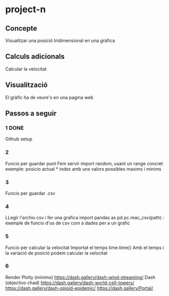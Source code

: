# project-n

 ## Concepte
 Visualitzar una posició tridimensional en una gràfica

 ## Calculs adicionals
Calcular la velocitat

## Visualització
El gràfic ha de veure's en una pagina web

## Passos a seguir
### 1 DONE
Github setup
### 2
Funcio per guardar punt
Fem servir import random, usant un range concret
exemple: posicio actual * index amb uns valors possibles maxims i minims
### 3
Funcio per guardar .csv
### 4
LLegir l'archiu csv i fer una grafica
import pandas as pd
pc.reac_csv(path)  : exemple de funcio d'us de csv com a dades per a un grafic
### 5
Funcio per calcular la velocitat
Importat el temps time.time()
Amb el temps i la variació de posició podem calcular la velocitat
### 6
Render
Plotly (minimo)         https://dash.gallery/dash-wind-streaming/
Dash   (objectivo chad) https://dash.gallery/dash-world-cell-towers/
                        https://dash.gallery/dash-opioid-epidemic/
                        https://dash.gallery/Portal/
